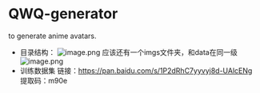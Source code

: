 # QWQ-generator
to generate anime avatars.
- 目录结构：
![image.png](https://i.loli.net/2019/12/30/nM2ipR8PczuAQqE.png)
应该还有一个imgs文件夹，和data在同一级
![image.png](https://i.loli.net/2019/12/30/Jz1NCb4ySRYIaTn.png)
- 训练数据集
链接：https://pan.baidu.com/s/1P2dRhC7yyvyj8d-UAlcENg 
提取码：m90e
